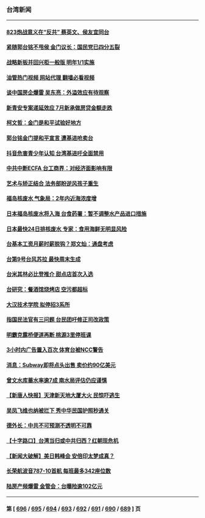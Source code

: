 ### 台湾新闻
---
#### [823炮战意义在“反共” 蔡英文、侯友宜同台](../../pages/ncid1349361/n14059687.md?08240045) 
#### [紧随郭台铭不甩侯 金门议长：国民党已四分五裂](../../pages/ncid1349361/n14059709.md?08240045) 
#### [战略新板并回兴柜一般版 明年1/1实施](../../pages/ncid1349361/n14059712.md?08240045) 
#### [油管热门视频 网站代理 翻墙必看视频](http://138.2.39.72:81/youtube.html?epic-marker?08240045)
#### [谈中国房企爆雷 吴东亮：外溢效应有待观察](../../pages/ncid1349361/n14059710.md?08240045) 
#### [新青安专案递延效应 7月新承做房贷金额走跌](../../pages/ncid1349361/n14059707.md?08240045) 
#### [柯文哲：金门是和平试验好地方](../../pages/ncid1349361/n14059693.md?08240045) 
#### [郭台铭金门提和平宣言 遭基进呛卖台](../../pages/ncid1349361/n14059677.md?08240045) 
#### [抖音危害青少年认知 台湾基进吁全面禁用](../../pages/ncid1349361/n14059675.md?08240045) 
#### [中共中断ECFA 台工商界：对经济面影响有限](../../pages/ncid1349361/n14059656.md?08240045) 
#### [艺术与矫正结合 法务部盼逆风孩子重生](../../pages/ncid1349361/n14059640.md?08240045) 
#### [福岛核废水 气象局：2年内近海浓度增](../../pages/ncid1349361/n14059627.md?08240045) 
#### [日本福岛核废水将入海 台食药署：暂不调整水产品进口措施](../../pages/ncid1349361/n14059624.md?08240045) 
#### [日本最快24日排核废水 专家：食用海鲜无明显风险](../../pages/ncid1349361/n14059626.md?08240045) 
#### [台基本工资月薪时薪脱钩？郑文灿：通盘考虑](../../pages/ncid1349361/n14059595.md?08240045) 
#### [台第9号台风苏拉 最快周末生成](../../pages/ncid1349361/n14059569.md?08240045) 
#### [台米其林必比登推介 甜点店首次入选](../../pages/ncid1349361/n14059598.md?08240045) 
#### [台研究：餐酒馆烧烤店 空污都超标](../../pages/ncid1349361/n14059597.md?08240045) 
#### [大汉技术学院 拟停招3系所](../../pages/ncid1349361/n14059577.md?08240045) 
#### [指国民法官有三问题 台民团吁修正司改政策](../../pages/ncid1349361/n14059591.md?08240045) 
#### [明霸克露桥便道再断 桃源3里停班课](../../pages/ncid1349361/n14059561.md?08240045) 
#### [3小时内广告置入百次 体育台被NCC警告](../../pages/ncid1349361/n14059540.md?08240045) 
#### [消息：Subway即将点头出售 卖价约90亿美元](../../pages/ncid1349361/n14059522.md?08240045) 
#### [曾文水库蓄水率逾7成 南水局评估仍应谨慎](../../pages/ncid1349361/n14059475.md?08240045) 
#### [【新唐人快报】天津新天地大厦大火 民惊吓逃生](../../pages/ncid1349361/n14059189.md?08240045) 
#### [吴凤飞维也纳被拦下 秀中华民国护照秒通关](../../pages/ncid1349361/n14059184.md?08240045) 
#### [德外长：中共不可预测不透明不可靠](../../pages/ncid1349361/n14059030.md?08240045) 
#### [【十字路口】台湾当归或中共归西？红朝现危机](../../pages/ncid1349361/n14058904.md?08240045) 
#### [【新闻大破解】美日韩峰会 安倍印太梦成真？](../../pages/ncid1349361/n14058924.md?08240045) 
#### [长荣航波音787-10首航 每班最多342座位数](../../pages/ncid1349361/n14058934.md?08240045) 
#### [陆房产频爆雷 金管会：台曝险逾102亿元](../../pages/ncid1349361/n14058911.md?08240045) 

---
#### 第 [ [696](./696.md?08240045) / [695](./695.md?08240045) / [694](./694.md?08240045) / [693](./693.md?08240045) / [692](./692.md?08240045) / [691](./691.md?08240045) / [690](./690.md?08240045) / [689](./689.md?08240045) ] 页

